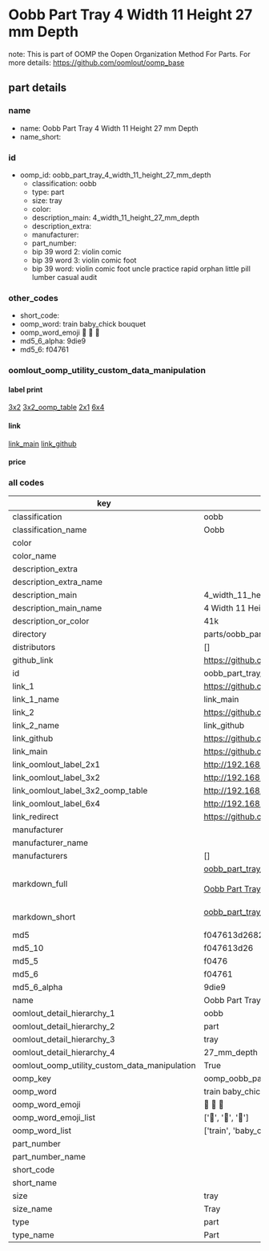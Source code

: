 # Oobb Part Tray 4 Width 11 Height 27 mm Depth  

note: This is part of OOMP the Oopen Organization Method For Parts. For more details: https://github.com/oomlout/oomp_base

##  part details
  







### name
* name: Oobb Part Tray 4 Width 11 Height 27 mm Depth
* name_short: 
### id
* oomp_id: oobb_part_tray_4_width_11_height_27_mm_depth
  * classification: oobb
  * type: part
  * size: tray
  * color: 
  * description_main: 4_width_11_height_27_mm_depth
  * description_extra: 
  * manufacturer: 
  * part_number: 
  * bip 39 word 2: violin comic
  * bip 39 word 3: violin comic foot
  * bip 39 word: violin comic foot uncle practice rapid orphan little pill lumber casual audit

### other_codes
* short_code: 
* oomp_word: train baby_chick bouquet
* oomp_word_emoji :train: :baby_chick: :bouquet:
* md5_6_alpha: 9die9
* md5_6: f04761






### oomlout_oomp_utility_custom_data_manipulation
#### label print
[3x2](http://192.168.1.245:1112/?label=oomp%209die9)
[3x2_oomp_table](http://192.168.1.108:1112/?label=oomp%209die9)
[2x1](http://192.168.1.242:1112/?label=oomp%209die9)
[6x4](http://192.168.1.55:1112/?label=oomp%209die9)    

#### link

[link_main](https://github.com/oomlout/oomlout_oomp_version_1_messy/tree/main/parts/oobb_part_tray_4_width_11_height_27_mm_depth) [link_github](https://github.com/oomlout/oomlout_oomp_version_1_messy/tree/main/parts/oobb_part_tray_4_width_11_height_27_mm_depth)                             

#### price







### all codes 
| key | value |  
| --- | --- |  
| classification | oobb |  
| classification_name | Oobb |  
| color |  |  
| color_name |  |  
| description_extra |  |  
| description_extra_name |  |  
| description_main | 4_width_11_height_27_mm_depth |  
| description_main_name | 4 Width 11 Height 27 mm Depth |  
| description_or_color | 41k |  
| directory | parts/oobb_part_tray_4_width_11_height_27_mm_depth |  
| distributors | [] |  
| github_link | https://github.com/oomlout/oomlout_oomp_part_src/tree/main/parts/oobb_part_tray_4_width_11_height_27_mm_depth |  
| id | oobb_part_tray_4_width_11_height_27_mm_depth |  
| link_1 | https://github.com/oomlout/oomlout_oomp_version_1_messy/tree/main/parts/oobb_part_tray_4_width_11_height_27_mm_depth |  
| link_1_name | link_main |  
| link_2 | https://github.com/oomlout/oomlout_oomp_version_1_messy/tree/main/parts/oobb_part_tray_4_width_11_height_27_mm_depth |  
| link_2_name | link_github |  
| link_github | https://github.com/oomlout/oomlout_oomp_version_1_messy/tree/main/parts/oobb_part_tray_4_width_11_height_27_mm_depth |  
| link_main | https://github.com/oomlout/oomlout_oomp_version_1_messy/tree/main/parts/oobb_part_tray_4_width_11_height_27_mm_depth |  
| link_oomlout_label_2x1 | http://192.168.1.242:1112/?label=oomp%209die9 |  
| link_oomlout_label_3x2 | http://192.168.1.245:1112/?label=oomp%209die9 |  
| link_oomlout_label_3x2_oomp_table | http://192.168.1.108:1112/?label=oomp%209die9 |  
| link_oomlout_label_6x4 | http://192.168.1.55:1112/?label=oomp%209die9 |  
| link_redirect | https://github.com/oomlout/oomlout_oomp_version_1_messy/tree/main/parts/oobb_part_tray_4_width_11_height_27_mm_depth |  
| manufacturer |  |  
| manufacturer_name |  |  
| manufacturers | [] |  
| markdown_full | [oobb_part_tray_4_width_11_height_27_mm_depth](none)<br>[](none)<br>[Oobb Part Tray 4 Width 11 Height 27 Mm Depth](none)<br><br> |  
| markdown_short | [oobb_part_tray_4_width_11_height_27_mm_depth](none)<br><br> |  
| md5 | f047613d2682939ac7d4bec8b5cb97a2 |  
| md5_10 | f047613d26 |  
| md5_5 | f0476 |  
| md5_6 | f04761 |  
| md5_6_alpha | 9die9 |  
| name | Oobb Part Tray 4 Width 11 Height 27 mm Depth |  
| oomlout_detail_hierarchy_1 | oobb |  
| oomlout_detail_hierarchy_2 | part |  
| oomlout_detail_hierarchy_3 | tray |  
| oomlout_detail_hierarchy_4 | 27_mm_depth |  
| oomlout_oomp_utility_custom_data_manipulation | True |  
| oomp_key | oomp_oobb_part_tray_4_width_11_height_27_mm_depth |  
| oomp_word | train baby_chick bouquet |  
| oomp_word_emoji | :train: :baby_chick: :bouquet: |  
| oomp_word_emoji_list | [':train:', ':baby_chick:', ':bouquet:'] |  
| oomp_word_list | ['train', 'baby_chick', 'bouquet'] |  
| part_number |  |  
| part_number_name |  |  
| short_code |  |  
| short_name |  |  
| size | tray |  
| size_name | Tray |  
| type | part |  
| type_name | Part |  
